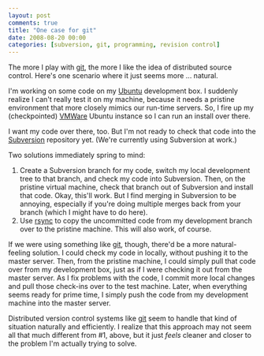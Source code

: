 ```yaml
---
layout: post
comments: true
title: "One case for git"
date: 2008-08-20 00:00
categories: [subversion, git, programming, revision control]
---
```


The more I play with [git][], the more I like the idea of distributed
source control. Here's one scenario where it just seems more ... natural.

I'm working on some code on my [Ubuntu][] development box. I suddenly
realize I can't really test it on my machine, because it needs a pristine
environment that more closely mimics our run-time servers. So, I fire up my
(checkpointed) [VMWare][] Ubuntu instance so I can run an install over
there.

I want my code over there, too. But I'm not ready to check that code into
the [Subversion][] repository yet. (We're currently using Subversion at
work.)

Two solutions immediately spring to mind:

1. Create a Subversion branch for my code, switch my local development tree
   to that branch, and check my code into Subversion. Then, on the pristine
   virtual machine, check that branch out of Subversion and install that
   code. Okay, this'll work. But I find merging in Subversion to be
   annoying, especially if you're doing multiple merges back from your
   branch (which I might have to do here).
2. Use [rsync][] to copy the uncommitted code from my development branch
   over to the pristine machine. This will also work, of course.

If we were using something like [git][], though, there'd be a more
natural-feeling solution. I could check my code in locally, without pushing
it to the master server. Then, from the pristine machine, I could simply
pull that code over from my development box, just as if I were checking it
out from the master server. As I fix problems with the code, I commit more
local changes and pull those check-ins over to the test machine. Later,
when everything seems ready for prime time, I simply push the code from my
development machine into the master server.

Distributed version control systems like [git][] seem to handle that kind
of situation naturally and efficiently. I realize that this approach may
not seem all that much different from #1, above, but it just *feels*
cleaner and closer to the problem I'm actually trying to solve.

[Ubuntu]: http://www.ubuntu.com/
[VMWare]: http://www.vmware.com/
[Subversion]: http://subversion.tigris.org/
[rsync]: http://en.wikipedia.org/wiki/Rsync
[git]: http://git.or.cz/
